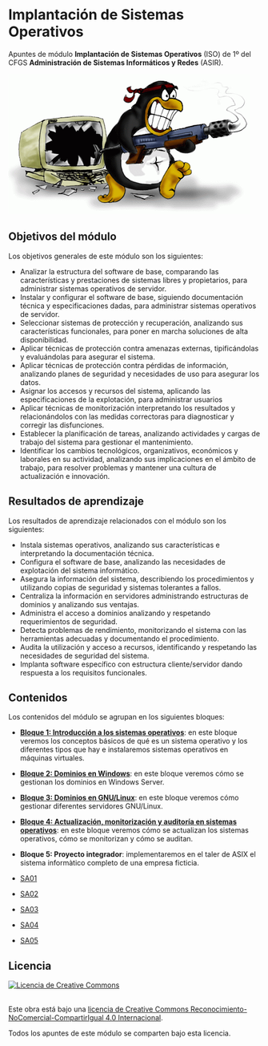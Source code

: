 # Implantación de Sistemas Operativos

Apuntes de módulo **Implantación de Sistemas Operativos** (ISO) de 1º del CFGS **Administración de Sistemas Informáticos y Redes** (ASIR).

![Logo ISO](administrador_sistemas_operativos.png)

## Objetivos del módulo
Los objetivos generales de este módulo son los siguientes:

- Analizar la estructura del software de base, comparando las características y prestaciones de sistemas libres y propietarios, para administrar sistemas operativos de servidor.
- Instalar y configurar el software de base, siguiendo documentación técnica y especificaciones dadas, para administrar sistemas operativos de servidor.
- Seleccionar sistemas de protección y recuperación, analizando sus características funcionales, para poner en marcha soluciones de alta disponibilidad.
- Aplicar técnicas de protección contra amenazas externas, tipificándolas y evaluándolas para asegurar el sistema.
- Aplicar técnicas de protección contra pérdidas de información, analizando planes de seguridad y necesidades de uso para asegurar los datos.
- Asignar los accesos y recursos del sistema, aplicando las especificaciones de la explotación, para administrar usuarios
- Aplicar técnicas de monitorización interpretando los resultados y relacionándolos con las medidas correctoras para diagnosticar y corregir las disfunciones.
- Establecer la planificación de tareas, analizando actividades y cargas de trabajo del sistema para gestionar el mantenimiento.
- Identificar los cambios tecnológicos, organizativos, económicos y laborales en su actividad, analizando sus implicaciones en el ámbito de trabajo, para resolver problemas y mantener una cultura de actualización e innovación.

## Resultados de aprendizaje
Los resultados de aprendizaje relacionados con el módulo son los siguientes:

- Instala sistemas operativos, analizando sus características e interpretando la documentación técnica.
- Configura el software de base, analizando las necesidades de explotación del sistema informático.
- Asegura la información del sistema, describiendo los procedimientos y utilizando copias de seguridad y sistemas tolerantes a fallos.
- Centraliza la información en servidores administrando estructuras de dominios y analizando sus ventajas.
- Administra el acceso a dominios analizando y respetando requerimientos de seguridad.
- Detecta problemas de rendimiento, monitorizando el sistema con las herramientas adecuadas y documentando el procedimiento.
- Audita la utilización y acceso a recursos, identificando y respetando las necesidades de seguridad del sistema.
- Implanta software específico con estructura cliente/servidor dando respuesta a los requisitos funcionales.

## Contenidos
Los contenidos del módulo se agrupan en los siguientes bloques:
- [**Bloque 1: Introducción a los sistemas operativos**](./bloque1/): en este bloque veremos los conceptos básicos de qué es un sistema operativo y los diferentes tipos que hay e instalaremos sistemas operativos en máquinas virtuales.
- [**Bloque 2: Dominios en Windows**](./bloque2/): en este bloque veremos cómo se gestionan los dominios en Windows Server.
- [**Bloque 3: Dominios en GNU/Linux**](./bloque3/): en este bloque veremos cómo gestionar diferentes servidores GNU/Linux.
- [**Bloque 4: Actualización, monitorización y auditoría en sistemas operativos**](./bloque4/): en este bloque veremos cómo se actualizan los sistemas operativos, cómo se monitorizan y cómo se auditan.
- **Bloque 5: Proyecto integrador**: implementaremos en el taler de ASIX el sistema informàtico completo de una empresa ficticia.
  
- [SA01](./SA01/)
- [SA02](./SA02/)
- [SA03](./SA03/)
- [SA04](./SA04/)
- [SA05](./SA05/)
  
## Licencia

<a rel="license" href="http://creativecommons.org/licenses/by-nc-sa/4.0/"><img alt="Licencia de Creative Commons" style="border-width:0" src="https://i.creativecommons.org/l/by-nc-sa/4.0/88x31.png" /></a>

<br />Este obra está bajo una <a rel="license" href="http://creativecommons.org/licenses/by-nc-sa/4.0">licencia de Creative Commons Reconocimiento-NoComercial-CompartirIgual 4.0 Internacional</a>.

Todos los apuntes de este módulo se comparten bajo esta licencia.
